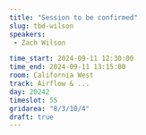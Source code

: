 ```yaml
---
title: "Session to be confirmed"
slug: tbd-wilson
speakers:
 - Zach Wilson

time_start: 2024-09-11 12:30:00
time_end: 2024-09-11 13:15:00
room: California West
track: Airflow & ...
day: 20242
timeslot: 55
gridarea: "8/3/10/4"
draft: true
---
```


